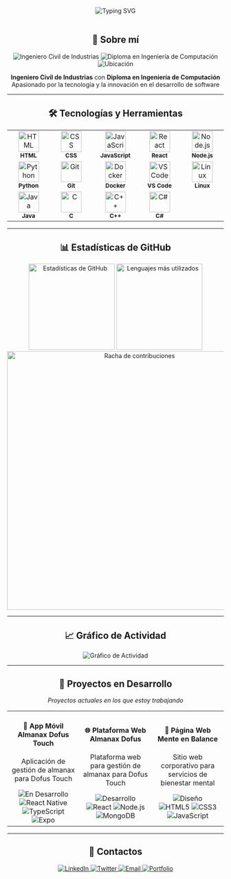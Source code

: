 <div align="center">
  <img src="https://readme-typing-svg.herokuapp.com?font=Fira+Code&size=22&duration=3000&pause=1000&color=2F81F7&center=true&vCenter=true&width=500&lines=Bienvenido+a+mi+perfil;Desarrollador+de+software;¡Dofus+el+mejor+juego!" alt="Typing SVG" />
</div>

<br/>

<div align="center">
  <h2>🚀 Sobre mí</h2>
  <p>
    <img src="https://img.shields.io/badge/Ingeniero-Civil%20de%20Industrias-blue?style=for-the-badge" alt="Ingeniero Civil de Industrias"/>
    <img src="https://img.shields.io/badge/Diploma-Ingeniería%20de%20Computación-purple?style=for-the-badge" alt="Diploma en Ingeniería de Computación"/>
    <img src="https://img.shields.io/badge/Ubicación-Chile-red?style=for-the-badge" alt="Ubicación"/>
  </p>
  
  <p>
    <strong>Ingeniero Civil de Industrias</strong> con <strong>Diploma en Ingeniería de Computación</strong><br/>
    Apasionado por la tecnología y la innovación en el desarrollo de software
  </p>
</div>

---

<div align="center">
  <h2>🛠️ Tecnologías y Herramientas</h2>
</div>

<table align="center">
  <tr>
    <td align="center" width="100">
      <img src="https://skillicons.dev/icons?i=html" width="48" height="48" alt="HTML"/>
      <br/><sub><b>HTML</b></sub>
    </td>
    <td align="center" width="100">
      <img src="https://skillicons.dev/icons?i=css" width="48" height="48" alt="CSS"/>
      <br/><sub><b>CSS</b></sub>
    </td>
    <td align="center" width="100">
      <img src="https://skillicons.dev/icons?i=js" width="48" height="48" alt="JavaScript"/>
      <br/><sub><b>JavaScript</b></sub>
    </td>
    <td align="center" width="100">
      <img src="https://skillicons.dev/icons?i=react" width="48" height="48" alt="React"/>
      <br/><sub><b>React</b></sub>
    </td>
    <td align="center" width="100">
      <img src="https://skillicons.dev/icons?i=nodejs" width="48" height="48" alt="Node.js"/>
      <br/><sub><b>Node.js</b></sub>
    </td>
  </tr>
  <tr>
    <td align="center" width="100">
      <img src="https://skillicons.dev/icons?i=python" width="48" height="48" alt="Python"/>
      <br/><sub><b>Python</b></sub>
    </td>
    <td align="center" width="100">
      <img src="https://skillicons.dev/icons?i=git" width="48" height="48" alt="Git"/>
      <br/><sub><b>Git</b></sub>
    </td>
    <td align="center" width="100">
      <img src="https://skillicons.dev/icons?i=docker" width="48" height="48" alt="Docker"/>
      <br/><sub><b>Docker</b></sub>
    </td>
    <td align="center" width="100">
      <img src="https://skillicons.dev/icons?i=vscode" width="48" height="48" alt="VS Code"/>
      <br/><sub><b>VS Code</b></sub>
    </td>
    <td align="center" width="100">
      <img src="https://skillicons.dev/icons?i=linux" width="48" height="48" alt="Linux"/>
      <br/><sub><b>Linux</b></sub>
    </td>
  </tr>
  <tr>
    <td align="center" width="100">
      <img src="https://skillicons.dev/icons?i=java" width="48" height="48" alt="Java"/>
      <br/><sub><b>Java</b></sub>
    </td>
    <td align="center" width="100">
      <img src="https://skillicons.dev/icons?i=c" width="48" height="48" alt="C"/>
      <br/><sub><b>C</b></sub>
    </td>
    <td align="center" width="100">
      <img src="https://skillicons.dev/icons?i=cpp" width="48" height="48" alt="C++"/>
      <br/><sub><b>C++</b></sub>
    </td>
    <td align="center" width="100">
      <img src="https://skillicons.dev/icons?i=cs" width="48" height="48" alt="C#"/>
      <br/><sub><b>C#</b></sub>
    </td>
    <td align="center" width="100">
      <!-- Espacio para mantener la estructura -->
    </td>
  </tr>
</table>

---

<div align="center">
  <h2>📊 Estadísticas de GitHub</h2>
</div>

<div align="center">
  <picture>
    <source 
      srcset="https://github-readme-stats.vercel.app/api?username=VicenteAntonio&show_icons=true&theme=dark&hide_border=true&bg_color=0d1117&title_color=58a6ff&text_color=c9d1d9&icon_color=58a6ff"
      media="(prefers-color-scheme: dark)"
    />
    <source
      srcset="https://github-readme-stats.vercel.app/api?username=VicenteAntonio&show_icons=true&theme=default&hide_border=true"
      media="(prefers-color-scheme: light), (prefers-color-scheme: no-preference)"
    />
    <img 
      src="https://github-readme-stats.vercel.app/api?username=VicenteAntonio&show_icons=true&theme=default&hide_border=true" 
      alt="Estadísticas de GitHub"
      height="200"
    />
  </picture>
  
  <picture>
    <source 
      srcset="https://github-readme-stats.vercel.app/api/top-langs/?username=VicenteAntonio&layout=compact&theme=dark&hide_border=true&bg_color=0d1117&title_color=58a6ff&text_color=c9d1d9"
      media="(prefers-color-scheme: dark)"
    />
    <source
      srcset="https://github-readme-stats.vercel.app/api/top-langs/?username=VicenteAntonio&layout=compact&theme=default&hide_border=true"
      media="(prefers-color-scheme: light), (prefers-color-scheme: no-preference)"
    />
    <img 
      src="https://github-readme-stats.vercel.app/api/top-langs/?username=VicenteAntonio&layout=compact&theme=default&hide_border=true" 
      alt="Lenguajes más utilizados"
      height="200"
    />
  </picture>
</div>

<div align="center">
  <picture>
    <source 
      srcset="https://github-readme-streak-stats.herokuapp.com/?user=VicenteAntonio&theme=dark&hide_border=true&background=0d1117&stroke=58a6ff&ring=58a6ff&fire=ff7b72&currStreakLabel=c9d1d9"
      media="(prefers-color-scheme: dark)"
    />
    <source
      srcset="https://github-readme-streak-stats.herokuapp.com/?user=VicenteAntonio&theme=default&hide_border=true"
      media="(prefers-color-scheme: light), (prefers-color-scheme: no-preference)"
    />
    <img 
      src="https://github-readme-streak-stats.herokuapp.com/?user=VicenteAntonio&theme=default&hide_border=true" 
      alt="Racha de contribuciones"
      width="600"
    />
  </picture>
</div>

---

<div align="center">
  <h2>📈 Gráfico de Actividad</h2>
  <img src="https://github-readme-activity-graph.vercel.app/graph?username=VicenteAntonio&bg_color=0d1117&color=58a6ff&line=58a6ff&point=ff7b72&area=true&hide_border=true" alt="Gráfico de Actividad"/>
</div>

---

<div align="center">
  <h2>🚧 Proyectos en Desarrollo</h2>
  <p><em>Proyectos actuales en los que estoy trabajando</em></p>
</div>

<div align="center">
  <table>
    <tr>
      <td align="center" width="33%">
        <h4>📱 App Móvil Almanax Dofus Touch</h4>
        <p>Aplicación de gestión de almanax para Dofus Touch</p>
        <img src="https://img.shields.io/badge/Estado-En%20Desarrollo-yellow?style=for-the-badge" alt="En Desarrollo"/>
        <br/>
        <img src="https://img.shields.io/badge/React_Native-20232A?style=flat&logo=react&logoColor=61DAFB" alt="React Native"/>
        <img src="https://img.shields.io/badge/TypeScript-3178C6?style=flat&logo=typescript&logoColor=white" alt="TypeScript"/>
        <img src="https://img.shields.io/badge/Expo-000020?style=flat&logo=expo&logoColor=white" alt="Expo"/>
      </td>
      <td align="center" width="33%">
        <h4>🌐 Plataforma Web Almanax Dofus</h4>
        <p>Plataforma web para gestión de almanax para Dofus Touch</p>
        <img src="https://img.shields.io/badge/Estado-Desarrollo-orange?style=for-the-badge" alt="Desarrollo"/>
        <br/>
        <img src="https://img.shields.io/badge/React-61DAFB?style=flat&logo=react&logoColor=black" alt="React"/>
        <img src="https://img.shields.io/badge/Node.js-339933?style=flat&logo=nodedotjs&logoColor=white" alt="Node.js"/>
        <img src="https://img.shields.io/badge/MongoDB-47A248?style=flat&logo=mongodb&logoColor=white" alt="MongoDB"/>
      </td>
      <td align="center" width="33%">
        <h4>🧠 Página Web Mente en Balance</h4>
        <p>Sitio web corporativo para servicios de bienestar mental</p>
        <img src="https://img.shields.io/badge/Estado-Diseño-blue?style=for-the-badge" alt="Diseño"/>
        <br/>
        <img src="https://img.shields.io/badge/HTML5-E34F26?style=flat&logo=html5&logoColor=white" alt="HTML5"/>
        <img src="https://img.shields.io/badge/CSS3-1572B6?style=flat&logo=css3&logoColor=white" alt="CSS3"/>
        <img src="https://img.shields.io/badge/JavaScript-F7DF1E?style=flat&logo=javascript&logoColor=black" alt="JavaScript"/>
      </td>
    </tr>
  </table>
</div>

---

<div align="center">
  <h2>🤝 Contactos</h2>
  
  <p>
    <a href="https://linkedin.com/in/vicente-antonio">
      <img src="https://img.shields.io/badge/LinkedIn-0077B5?style=for-the-badge&logo=linkedin&logoColor=white" alt="LinkedIn"/>
    </a>
    <a href="https://twitter.com/vicente_antonio">
      <img src="https://img.shields.io/badge/Twitter-1DA1F2?style=for-the-badge&logo=twitter&logoColor=white" alt="Twitter"/>
    </a>
    <a href="mailto:vicente.antonio@email.com">
      <img src="https://img.shields.io/badge/Email-D14836?style=for-the-badge&logo=gmail&logoColor=white" alt="Email"/>
    </a>
    <a href="https://vicente-antonio.dev">
      <img src="https://img.shields.io/badge/Portfolio-FF5722?style=for-the-badge&logo=web&logoColor=white" alt="Portfolio"/>
    </a>
  </p>
</div>

